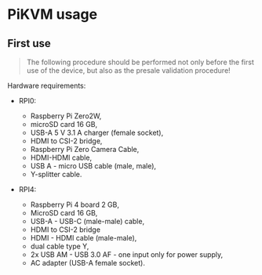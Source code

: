 # PiKVM usage

## First use

> The following procedure should be performed not only before the first use of
the device, but also as the presale validation procedure!

Hardware requirements:

- RPI0:
    + Raspberry Pi Zero2W,
    + microSD card 16 GB,
    + USB-A 5 V 3.1 A charger (female socket),
    + HDMI to CSI-2 bridge,
    + Raspberry Pi Zero Camera Cable,
    + HDMI-HDMI cable,
    + USB A - micro USB cable (male, male),
    + Y-splitter cable.

- RPI4:
    + Raspberry Pi 4 board 2 GB,
    + MicroSD card 16 GB,
    + USB-A - USB-C (male-male) cable,
    + HDMI to CSI-2 bridge
    + HDMI - HDMI cable (male-male),
    + dual cable type Y,
    + 2x USB AM - USB 3.0 AF - one input only for power supply,
    + AC adapter (USB-A female socket).
